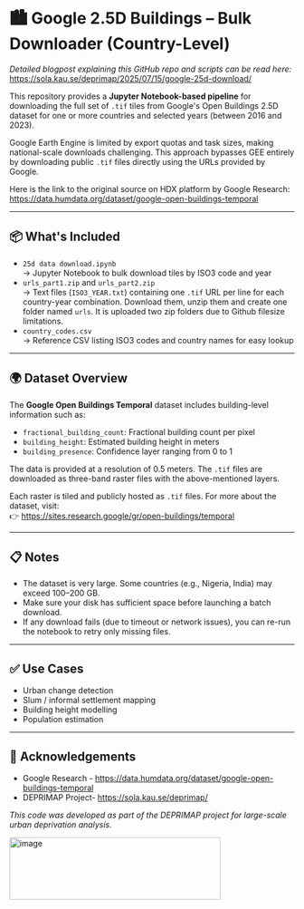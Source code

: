 # 🏙️ Google 2.5D Buildings – Bulk Downloader (Country-Level)

_Detailed blogpost explaining this GitHub repo and scripts can be read here:_ https://sola.kau.se/deprimap/2025/07/15/google-25d-download/

This repository provides a **Jupyter Notebook-based pipeline** for downloading the full set of `.tif` tiles from Google's Open Buildings 2.5D dataset for one or more countries and selected years (between 2016 and 2023).

Google Earth Engine is limited by export quotas and task sizes, making national-scale downloads challenging. This approach bypasses GEE entirely by downloading public `.tif` files directly using the URLs provided by Google.

Here is the link to the original source on HDX platform by Google Research: https://data.humdata.org/dataset/google-open-buildings-temporal

---

## 📦 What's Included

- `25d data download.ipynb`  
  → Jupyter Notebook to bulk download tiles by ISO3 code and year  
- `urls_part1.zip` and `urls_part2.zip`  
  → Text files (`ISO3_YEAR.txt`) containing one `.tif` URL per line for each country-year combination. Download them, unzip them and create one folder named `urls`. It is uploaded two zip folders due to Github filesize limitations.  
- `country_codes.csv`  
  → Reference CSV listing ISO3 codes and country names for easy lookup   

---

## 🌍 Dataset Overview

The **Google Open Buildings Temporal** dataset includes building-level information such as:

- `fractional_building_count`: Fractional building count per pixel 
- `building_height`: Estimated building height in meters  
- `building_presence`: Confidence layer ranging from 0 to 1

The data is provided at a resolution of 0.5 meters. The `.tif` files are downloaded as three-band raster files with the above-mentioned layers.

Each raster is tiled and publicly hosted as `.tif` files. For more about the dataset, visit:  
👉 https://sites.research.google/gr/open-buildings/temporal

---
## 📋 Notes

- The dataset is very large. Some countries (e.g., Nigeria, India) may exceed 100–200 GB.
- Make sure your disk has sufficient space before launching a batch download.
- If any download fails (due to timeout or network issues), you can re-run the notebook to retry only missing files.
---
## ✅ Use Cases

- Urban change detection
- Slum / informal settlement mapping
- Building height modelling
- Population estimation
  
---

## 🙏 Acknowledgements

- Google Research - https://data.humdata.org/dataset/google-open-buildings-temporal
- DEPRIMAP Project- https://sola.kau.se/deprimap/
  
_This code was developed as part of the DEPRIMAP project for large-scale urban deprivation analysis._

<img width="373" height="110" alt="image" src="https://github.com/user-attachments/assets/a180a6e3-1b60-429d-b0b8-c14a45e4e190" />

